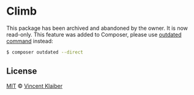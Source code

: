 # Climb

This package has been archived and abandoned by the owner. It is now read-only. This feature was added to Composer, please use [outdated command](https://getcomposer.org/doc/03-cli.md#outdated) instead:

```sh
$ composer outdated --direct
```

## License

[MIT](LICENSE) © [Vincent Klaiber](https://vinkla.com)

